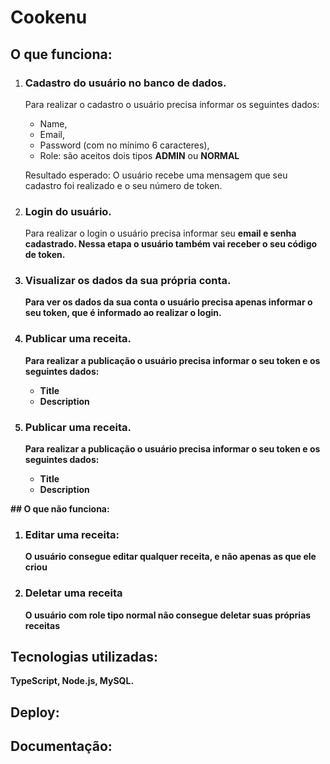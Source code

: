 # Cookenu

## O que funciona:
<ol>
    <li>
        <h3><strong> Cadastro do usuário no banco de dados.</strong></h3>
    </li>
    <p>Para realizar o cadastro o usuário precisa informar os seguintes dados:</p>
    <ul>
        <li>Name,</li>
        <li>Email,</li>
        <li>Password (com no mínimo 6 caracteres),</li>
        <li>Role: são aceitos dois tipos <strong>ADMIN</strong> ou <strong>NORMAL</strong> </li>
    </ul>
    <p> Resultado esperado: O usuário recebe uma mensagem que seu cadastro foi realizado e o seu número de token.</p>
    <li>
        <h3><strong> Login do usuário.</strong></h3>
    </li>
    <p> Para realizar o login o usuário precisa informar seu <strong>email e senha<strong> cadastrado. Nessa etapa o usuário também vai receber o seu código de token.
    </p>
    <li>
        <h3><strong> Visualizar os dados da sua própria conta.</strong></h3>
    </li>
    <p>Para ver os dados da sua conta o usuário precisa apenas informar o seu <strong>token</strong>, que é informado ao realizar o login.</p>
    <li>
        <h3><strong> Publicar uma receita.</strong></h3>
    </li>
    <p>Para realizar a publicação o usuário precisa informar o seu token e os seguintes dados:</p>
    <ul>
        <li>Title</li>
        <li>Description</li>
    </ul>
    <li>
        <h3><strong> Publicar uma receita.</strong></h3>
    </li>
    <p>Para realizar a publicação o usuário precisa informar o seu token e os seguintes dados:</p>
    <ul>
        <li>Title</li>
        <li>Description</li>
    </ul>

    
   

</ol>
## O que não funciona:

<ol>
    <li>
        <h3> <strong>Editar uma receita: </strong></h3>
        <p>O usuário consegue editar qualquer receita, e não apenas as que ele criou </p>
    </li>
    <li>
        <h3><strong>Deletar uma receita</strong></h3>
        <p>O usuário com role tipo <strong>normal</strong> não consegue deletar suas próprias receitas</p>
    </li>
</ol>

## Tecnologias utilizadas:
<strong>TypeScript, Node.js, MySQL.</strong>

## Deploy: 

## Documentação: